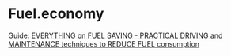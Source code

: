# Fuel.economy
Guide: [EVERYTHING on FUEL SAVING - PRACTICAL DRIVING and MAINTENANCE techniques to REDUCE FUEL consumption](https://youtu.be/xnR1oj8crCU)
